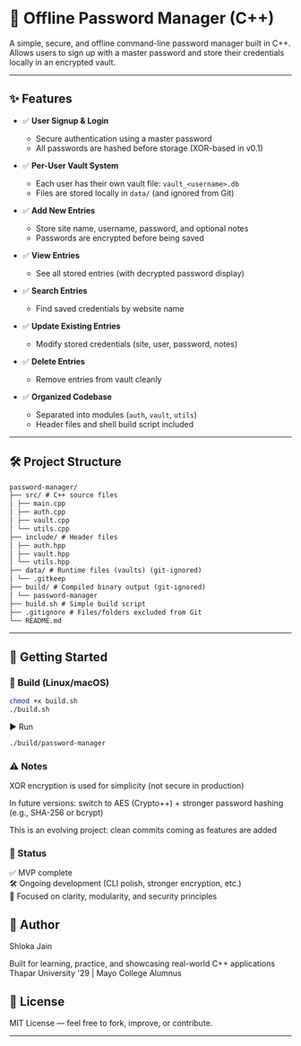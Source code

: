 # 🔐 Offline Password Manager (C++)

A simple, secure, and offline command-line password manager built in C++.  
Allows users to sign up with a master password and store their credentials locally in an encrypted vault.

---

## ✨ Features

- ✅ **User Signup & Login**

  - Secure authentication using a master password
  - All passwords are hashed before storage (XOR-based in v0.1)

- ✅ **Per-User Vault System**

  - Each user has their own vault file: `vault_<username>.db`
  - Files are stored locally in `data/` (and ignored from Git)

- ✅ **Add New Entries**

  - Store site name, username, password, and optional notes
  - Passwords are encrypted before being saved

- ✅ **View Entries**

  - See all stored entries (with decrypted password display)

- ✅ **Search Entries**

  - Find saved credentials by website name

- ✅ **Update Existing Entries**

  - Modify stored credentials (site, user, password, notes)

- ✅ **Delete Entries**

  - Remove entries from vault cleanly

- ✅ **Organized Codebase**
  - Separated into modules (`auth`, `vault`, `utils`)
  - Header files and shell build script included

---

## 🛠️ Project Structure

```markdown
password-manager/
├── src/ # C++ source files
│ ├── main.cpp
│ ├── auth.cpp
│ ├── vault.cpp
│ └── utils.cpp
├── include/ # Header files
│ ├── auth.hpp
│ ├── vault.hpp
│ └── utils.hpp
├── data/ # Runtime files (vaults) (git-ignored)
│ └── .gitkeep
├── build/ # Compiled binary output (git-ignored)
│ └── password-manager
├── build.sh # Simple build script
├── .gitignore # Files/folders excluded from Git
└── README.md
```

---

## 🚀 Getting Started

### 🔧 Build (Linux/macOS)

```bash
chmod +x build.sh
./build.sh
```

▶️ Run

```bash
./build/password-manager
```

### ⚠️ Notes

XOR encryption is used for simplicity (not secure in production)

In future versions: switch to AES (Crypto++) + stronger password hashing (e.g., SHA-256 or bcrypt)

This is an evolving project: clean commits coming as features are added

### 📌 Status

✅ MVP complete  
🛠️ Ongoing development (CLI polish, stronger encryption, etc.)  
🎯 Focused on clarity, modularity, and security principles

## 🧠 Author

Shloka Jain

Built for learning, practice, and showcasing real-world C++ applications
Thapar University '29 | Mayo College Alumnus

## 📜 License

MIT License — feel free to fork, improve, or contribute.

---
